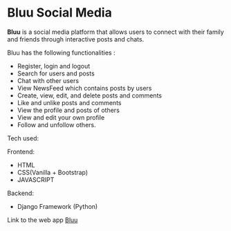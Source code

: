 # Bluu Social Media

**Bluu** is a social media platform that allows users to connect with their family 
and friends through interactive posts and chats.

Bluu has the following functionalities :
- Register, login and logout
- Search for users and posts
- Chat with other users
- View NewsFeed which contains posts by users
- Create, view, edit, and delete posts and comments
- Like and unlike posts and comments
- View the profile and posts of others
- View and edit your own profile
- Follow and unfollow others. 

Tech used:

Frontend:
- HTML
- CSS(Vanilla + Bootstrap) 
- JAVASCRIPT 

Backend:
- Django Framework (Python) 

Link to the web app [Bluu](https://bluu-app.herokuapp.com/) 

